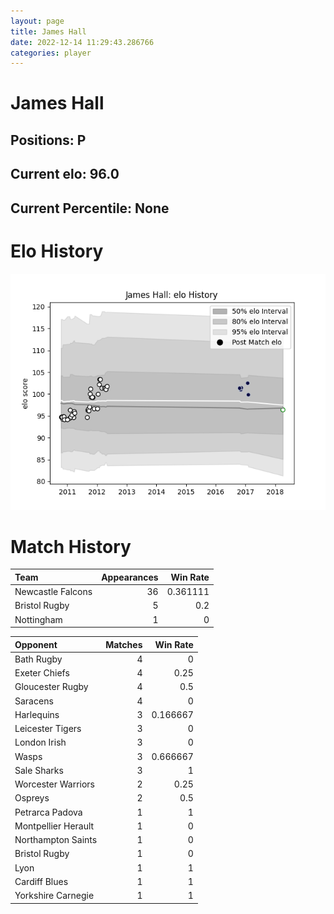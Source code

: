 ```yaml
---  
layout: page  
title: James Hall  
date: 2022-12-14 11:29:43.286766  
categories: player  
---
```

# James Hall

## Positions: P

## Current elo: 96.0

## Current Percentile: None

# Elo History


![elo history](history_JamesHall.png)
# Match History


| Team              |   Appearances |   Win Rate |
|:------------------|--------------:|-----------:|
| Newcastle Falcons |            36 |   0.361111 |
| Bristol Rugby     |             5 |   0.2      |
| Nottingham        |             1 |   0        |

| Opponent            |   Matches |   Win Rate |
|:--------------------|----------:|-----------:|
| Bath Rugby          |         4 |   0        |
| Exeter Chiefs       |         4 |   0.25     |
| Gloucester Rugby    |         4 |   0.5      |
| Saracens            |         4 |   0        |
| Harlequins          |         3 |   0.166667 |
| Leicester Tigers    |         3 |   0        |
| London Irish        |         3 |   0        |
| Wasps               |         3 |   0.666667 |
| Sale Sharks         |         3 |   1        |
| Worcester Warriors  |         2 |   0.25     |
| Ospreys             |         2 |   0.5      |
| Petrarca Padova     |         1 |   1        |
| Montpellier Herault |         1 |   0        |
| Northampton Saints  |         1 |   0        |
| Bristol Rugby       |         1 |   0        |
| Lyon                |         1 |   1        |
| Cardiff Blues       |         1 |   1        |
| Yorkshire Carnegie  |         1 |   1        |